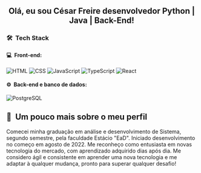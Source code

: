<h2 align="center"> Olá, eu sou César Freire desenvolvedor Python | Java | Back-End! </h2>

<h3> 🛠 &nbsp;Tech Stack</h2>
<h4>💻 &nbsp;Front-end:</h3>

![HTML](https://img.shields.io/badge/-HTML-333333?style=flat&logo=HTML5)
![CSS](https://img.shields.io/badge/-CSS-333333?style=flat&logo=CSS3&logoColor=1572B6)
![JavaScript](https://img.shields.io/badge/-JavaScript-333333?style=flat&logo=javascript)
![TypeScript](https://img.shields.io/badge/-TypeScript-333333?style=flat&logo=typescript&logoColor=2D79C7)
![React](https://img.shields.io/badge/-React-333333?style=flat&logo=react)

<h4>⚙️ &nbsp;Back-end e banco de dados:</h3>

![PostgreSQL](https://img.shields.io/badge/-PostgreSQL-333333?style=flat&logo=postgresql)


<h2>🚀 &nbsp;Um pouco mais sobre o meu perfil</h2>
<p>
Comecei minha graduação em análise e desenvolvimento de Sistema, segundo semestre, pela faculdade Estácio "EaD".
Iniciado desenvolvimento no começo em agosto de 2022. Me reconheço como entusiasta em novas tecnologia do mercado, com aprendizado adquirido dias após dia.
Me considero ágil e consistente em aprender uma nova tecnologia e me adaptar à qualquer mudança, pronto para superar qualquer desafio!
<p>
